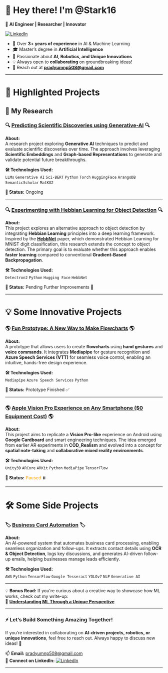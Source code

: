 # 👋 **Hey there! I'm @Stark16**  

🚀 **AI Engineer | Researcher | Innovator**  

[![LinkedIn](https://img.shields.io/badge/LinkedIn-Connect-blue?style=flat&logo=linkedin)](https://www.linkedin.com/in/pradyumn-pathak/)  

- 🔬 Over **3+ years of experience** in AI & Machine Learning  
- 🎓 Master’s degree in **Artificial Intelligence**  
- 🤖 Passionate about **AI, Robotics, and Unique Innovations**  
- 💡 Always open to **collaborating** on groundbreaking ideas!  
- 📩 Reach out at **pradyumnp508@gmail.com**  

---  

# 📌 **Highlighted Projects**  

## 🔬 **My Research**  

### 🔍 **[Predicting Scientific Discoveries using Generative-AI](https://github.com/Stark16/Hypothesis_Generation_Active_Learning)**  🔍

**About:**  
A research project exploring **Generative AI** techniques to predict and evaluate scientific discoveries over time. The approach involves leveraging **Scientific Embeddings** and **Graph-based Representations** to generate and validate potential future breakthroughs.  

**🛠 Technologies Used:**  
`LLMs` `Generative AI` `Sci-BERT` `Python` `Torch` `HuggingFace` `ArangoDB` `SemanticScholar` `MatKG2`  

**📌 Status:** Ongoing  

---  

### 🔍 **[Experimenting with Hebbian Learning for Object Detection](https://github.com/Stark16/Hebbian_Object_Detection)**  🔍

**About:**  
This project explores an alternative approach to object detection by integrating **Hebbian Learning** principles into a deep learning framework. Inspired by the **[HebbNet](https://ieeexplore.ieee.org/document/9414241)** paper, which demonstrated Hebbian Learning for MNIST digit classification, this research extends the concept to object detection. The primary goal is to evaluate whether this approach enables **faster learning** compared to conventional **Gradient-Based Backpropagation**.  

**🛠 Technologies Used:**  
`Detectron2` `Python` `Hugging Face` `HebbNet`

**📌 Status:** Pending Further Improvements 🔄  

---   

# 💡 **Some Innovative Projects**  

### 🌎 **[Fun Prototype: A New Way to Make Flowcharts](https://github.com/Stark16/Voice_Flowchart)**  🌎

**About:**  
A prototype that allows users to create **flowcharts** using **hand gestures** and **voice commands**. It integrates **Mediapipe** for gesture recognition and **Azure Speech Services (VTT)** for seamless voice control, enabling an intuitive, hands-free design experience.  

**🛠 Technologies Used:**  
`Mediapipe` `Azure Speech Services` `Python`  

**📌 Status:** Prototype Finished ✅   

---

### 🌎 **[Apple Vision Pro Experience on Any Smartphone ($0 Equipment Cost)](https://github.com/Stark16/mixed_reality_project_python)**  🌎

**About:**  
This project aims to replicate a **Vision Pro-like** experience on Android using **Google Cardboard** and smart engineering techniques. The idea emerged from earlier AR experiments in **COD_Realism** and evolved into a concept for **spatial note-taking** and **collaborative mixed reality environments**.  

**🛠 Technologies Used:**  
`Unity3D` `ARCore` `ARKit` `Python` `MediaPipe` `TensorFlow`  

**📌 Status:** <span style="color:orange;">Paused</span> ⏸️  

--- 

# 🛠 **Some Side Projects**  

### 🏷 **[Business Card Automation](https://github.com/Stark16/BCA)**  🏷

**About:**  
An AI-powered system that automates business card processing, enabling seamless organization and follow-ups. It extracts contact details using **OCR & Object Detection**, logs key discussions, and generates AI-driven follow-up emails, helping businesses manage leads efficiently.  

**🛠 Technologies Used:**  
`AWS` `Python` `TensorFlow` `Google Tesseract` `YOLOv7` `NLP` `Generative AI`  

---  

💡 **Bonus Read:** If you're curious about a creative way to showcase how ML works, check out my write-up:  
📝 **[Understanding ML Through a Unique Perspective](https://medium.com/analytics-vidhya/machine-learning-intuition-b4b49a671f65)**  

---  


### ⚡ **Let’s Build Something Amazing Together!**  
If you’re interested in collaborating on **AI-driven projects, robotics, or unique innovations**, feel free to reach out. Always happy to discuss new ideas! 🚀  

📫 **Email:** pradyumnp508@gmail.com  
🔗 **Connect on LinkedIn:** [![LinkedIn](https://img.shields.io/badge/LinkedIn-Connect-blue?style=flat&logo=linkedin)](https://www.linkedin.com/in/YOUR_LINKEDIN/)  

---
